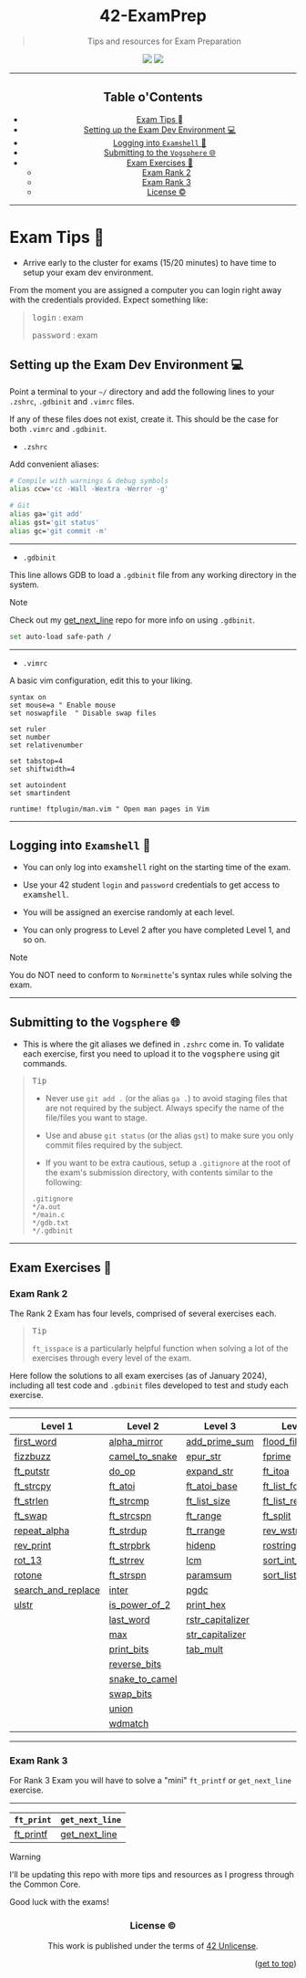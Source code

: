 <a name="readme-top"></a>
<div align="center">

# 42-ExamPrep

> Tips and resources for Exam Preparation

<p>
    <img src="https://img.shields.io/github/languages/top/PedroZappa/42ExamPrep?style=for-the-badge" />
    <img src="https://img.shields.io/github/last-commit/PedroZappa/42ExamPrep?style=for-the-badge" />
</p>


___
## Table o'Contents

<!-- mtoc-start -->

* [Exam Tips ](#exam-tips-)
* [Setting up the Exam Dev Environment 💻](#setting-up-the-exam-dev-environment-)
* [Logging into `Examshell` 🐚](#logging-into-examshell-)
* [Submitting to the `Vogsphere` 🌐](#submitting-to-the-vogsphere-)
* [Exam Exercises 🧪](#exam-exercises-)
  * [Exam Rank 2](#exam-rank-2)
  * [Exam Rank 3](#exam-rank-3)
  * [License :copyright:](#license-copyright)

<!-- mtoc-end -->
___

</div>

# Exam Tips 

- Arrive early to the cluster for exams (15/20 minutes) to have time to setup your exam dev environment.

From the moment you are assigned a computer you can login right away with the credentials provided. Expect something like:

> <kbd>login</kbd> : exam
>
> <kbd>password</kbd> : exam


## Setting up the Exam Dev Environment 💻

Point a terminal to your `~/` directory and add the following lines to your `.zshrc`, `.gdbinit` and `.vimrc` files.

If any of these files does not exist, create it. This should be the case for both `.vimrc` and `.gdbinit`.

- `.zshrc`

Add convenient aliases:
```bash
# Compile with warnings & debug symbols
alias ccw='cc -Wall -Wextra -Werror -g'

# Git
alias ga='git add'
alias gst='git status'
alias gc='git commit -m'
```
___

- `.gdbinit`

This line allows GDB to load a `.gdbinit` file from any working directory in the system.

> [!Note]
>
> Check out my [get_next_line](https://github.com/PedroZappa/get_next_line) repo for more info on using `.gdbinit`.
```bash
set auto-load safe-path /
```
___

- `.vimrc`

A basic vim configuration, edit this to your liking.
```vim
syntax on
set mouse=a	" Enable mouse
set noswapfile	" Disable swap files

set ruler
set number
set relativenumber

set tabstop=4
set shiftwidth=4

set autoindent
set smartindent

runtime! ftplugin/man.vim " Open man pages in Vim
```
___

## Logging into `Examshell` 🐚

- You can only log into <kbd>examshell</kbd> right on the starting time of the exam. 

- Use your 42 student `login` and `password` credentials to get access to <kbd>examshell</kbd>.

- You will be assigned an exercise randomly at each level.

- You can only progress to Level 2 after you have completed Level 1, and so on.

> [!Note]
>
> You do NOT need to conform to `Norminette`'s syntax rules while solving the exam.

___
## Submitting to the `Vogsphere` 🌐

- This is where the git aliases we defined in `.zshrc` come in. To validate each exercise, first you need to upload it to the <kbd>vogsphere</kbd> using git commands.

> <kbd>Tip</kbd> 
>
> - Never use `git add .` (or the alias `ga .`) to avoid staging files that are not required by the subject. Always specify the name of the file/files you want to stage.
>
> - Use and abuse `git status` (or the alias `gst`) to make sure you only commit files required by the subject.
>
> - If you want to be extra cautious, setup a `.gitignore` at the root of the exam's submission directory, with contents similar to the following:
>
> ```gitignore
> .gitignore
> */a.out
> */main.c
> */gdb.txt
> */.gdbinit
> ```
___

## Exam Exercises 🧪

### Exam Rank 2

The Rank 2 Exam has four levels, comprised of several exercises each. 

> <kbd>Tip</kbd> 
>
> `ft_isspace` is a particularly helpful function when solving a lot of the exercises through every level of the exam.

Here follow the solutions to all exam exercises (as of January 2024), including all test code and `.gdbinit` files developed to test and study each exercise. 
___
| Level 1       | Level 2 | Level 3 | Level 4 |
| -------       | ------- | ------- | ------- |
| [first_word](https://github.com/PedroZappa/42ExamPrep/tree/main/Rank_2/Level_1/first_word) | [alpha_mirror](https://github.com/PedroZappa/42ExamPrep/tree/main/Rank_2/Level_2/alpha_mirror) | [add_prime_sum](https://github.com/PedroZappa/42ExamPrep/tree/main/Rank_2/Level_3/add_prime_sum) | [flood_fill](https://github.com/PedroZappa/42ExamPrep/tree/main/Rank_2/Level_4/flood_fill) |
| [fizzbuzz](https://github.com/PedroZappa/42ExamPrep/tree/main/Rank_2/Level_1/fizzbuzz) | [camel_to_snake](https://github.com/PedroZappa/42ExamPrep/tree/main/Rank_2/Level_2/camel_to_snake) | [epur_str](https://github.com/PedroZappa/42ExamPrep/tree/main/Rank_2/Level_3/epur_str) | [fprime](https://github.com/PedroZappa/42ExamPrep/tree/main/Rank_2/Level_4/fprime) |
| [ft_putstr](https://github.com/PedroZappa/42ExamPrep/tree/main/Rank_2/Level_1/ft_putstr) | [do_op](https://github.com/PedroZappa/42ExamPrep/tree/main/Rank_2/Level_2/do_op) | [expand_str](https://github.com/PedroZappa/42ExamPrep/tree/main/Rank_2/Level_3/expand_str) | [ft_itoa](https://github.com/PedroZappa/42ExamPrep/tree/main/Rank_2/Level_4/ft_itoa) |
| [ft_strcpy](https://github.com/PedroZappa/42ExamPrep/tree/main/Rank_2/Level_1/ft_strcpy) | [ft_atoi](https://github.com/PedroZappa/42ExamPrep/tree/main/Rank_2/Level_2/ft_atoi) | [ft_atoi_base](https://github.com/PedroZappa/42ExamPrep/tree/main/Rank_2/Level_3/ft_atoi_base) | [ft_list_foreach](https://github.com/PedroZappa/42ExamPrep/tree/main/Rank_2/Level_4/ft_list_foreach) |
| [ft_strlen](https://github.com/PedroZappa/42ExamPrep/tree/main/Rank_2/Level_1/ft_strlen) | [ft_strcmp](https://github.com/PedroZappa/42ExamPrep/tree/main/Rank_2/Level_2/ft_strcmp) | [ft_list_size](https://github.com/PedroZappa/42ExamPrep/tree/main/Rank_2/Level_3/ft_list_size) | [ft_list_remove_if](https://github.com/PedroZappa/42ExamPrep/tree/main/Rank_2/Level_4/ft_list_remove_if) |
| [ft_swap](https://github.com/PedroZappa/42ExamPrep/tree/main/Rank_2/Level_1/ft_swap) | [ft_strcspn](https://github.com/PedroZappa/42ExamPrep/tree/main/Rank_2/Level_2/ft_strcspn) | [ft_range](https://github.com/PedroZappa/42ExamPrep/tree/main/Rank_2/Level_3/ft_range) | [ft_split](https://github.com/PedroZappa/42ExamPrep/tree/main/Rank_2/Level_4/ft_split) |
| [repeat_alpha](https://github.com/PedroZappa/42ExamPrep/tree/main/Rank_2/Level_1/repeat_alpha) | [ft_strdup](https://github.com/PedroZappa/42ExamPrep/tree/main/Rank_2/Level_2/ft_strdup) |  [ft_rrange](https://github.com/PedroZappa/42ExamPrep/tree/main/Rank_2/Level_3/ft_rrange) | [rev_wstr](https://github.com/PedroZappa/42ExamPrep/tree/main/Rank_2/Level_4/rev_wstr) |
| [rev_print](https://github.com/PedroZappa/42ExamPrep/tree/main/Rank_2/Level_1/rev_print) | [ft_strpbrk](https://github.com/PedroZappa/42ExamPrep/tree/main/Rank_2/Level_2/ft_strpbrk) | [hidenp](https://github.com/PedroZappa/42ExamPrep/tree/main/Rank_2/Level_3/hidenp) | [rostring](https://github.com/PedroZappa/42ExamPrep/tree/main/Rank_2/Level_4/rostring) |
| [rot_13](https://github.com/PedroZappa/42ExamPrep/tree/main/Rank_2/Level_1/rot_13) | [ft_strrev](https://github.com/PedroZappa/42ExamPrep/tree/main/Rank_2/Level_2/ft_strrev) | [lcm](https://github.com/PedroZappa/42ExamPrep/tree/main/Rank_2/Level_3/lcm) | [sort_int_tab](https://github.com/PedroZappa/42ExamPrep/tree/main/Rank_2/Level_4/sort_int_tab) |
| [rotone](https://github.com/PedroZappa/42ExamPrep/tree/main/Rank_2/Level_1/rotone) | [ft_strspn](https://github.com/PedroZappa/42ExamPrep/tree/main/Rank_2/Level_2/ft_strspn) | [paramsum](https://github.com/PedroZappa/42ExamPrep/tree/main/Rank_2/Level_3/paramsum) | [sort_list](https://github.com/PedroZappa/42ExamPrep/tree/main/Rank_2/Level_4/sort_list) |
| [search_and_replace](https://github.com/PedroZappa/42ExamPrep/tree/main/Rank_2/Level_1/search_and_replace) | [inter](https://github.com/PedroZappa/42ExamPrep/tree/main/Rank_2/Level_2/inter) | [pgdc](https://github.com/PedroZappa/42ExamPrep/tree/main/Rank_2/Level_3/pgdc) |
| [ulstr](https://github.com/PedroZappa/42ExamPrep/tree/main/Rank_2/Level_1/ulstr) | [is_power_of_2](https://github.com/PedroZappa/42ExamPrep/tree/main/Rank_2/Level_2/is_power_of_2) | [print_hex](https://github.com/PedroZappa/42ExamPrep/tree/main/Rank_2/Level_3/print_hex) |
|          | [last_word](https://github.com/PedroZappa/42ExamPrep/tree/main/Rank_2/Level_2/last_word) | [rstr_capitalizer](https://github.com/PedroZappa/42ExamPrep/tree/main/Rank_2/Level_3/rstr_capitalizer) |
|          | [max](https://github.com/PedroZappa/42ExamPrep/tree/main/Rank_2/Level_2/max) | [str_capitalizer](https://github.com/PedroZappa/42ExamPrep/tree/main/Rank_2/Level_3/str_capitalizer) |
|          | [print_bits](https://github.com/PedroZappa/42ExamPrep/tree/main/Rank_2/Level_2/print_bits) | [tab_mult](https://github.com/PedroZappa/42ExamPrep/tree/main/Rank_2/Level_3/tab_mult) |
|          | [reverse_bits](https://github.com/PedroZappa/42ExamPrep/tree/main/Rank_2/Level_2/reverse_bits) |
|          | [snake_to_camel](https://github.com/PedroZappa/42ExamPrep/tree/main/Rank_2/Level_2/snake_to_camel) |
|          | [swap_bits](https://github.com/PedroZappa/42ExamPrep/tree/main/Rank_2/Level_2/swap_bits) |
|          | [union](https://github.com/PedroZappa/42ExamPrep/tree/main/Rank_2/Level_2/union) |
|          | [wdmatch](https://github.com/PedroZappa/42ExamPrep/tree/main/Rank_2/Rank_2/Level_2/wdmatch) |
___

### Exam Rank 3

For Rank 3 Exam you will have to solve a "mini" `ft_printf` or `get_next_line` exercise. 

___
| `ft_print`       | `get_next_line` |
| -------       | ------- |
| [ft_printf](https://github.com/PedroZappa/42_ExamPrep/tree/main/Rank_3/ft_printf) | [get_next_line](https://github.com/PedroZappa/get_next_line) |

> [!Warning]
>
> I'll be updating this repo with more tips and resources as I progress through the Common Core.

Good luck with the exams!

<div align="center">

### License :copyright:

This work is published under the terms of <a href="https://github.com/PedroZappa/ft_printf/blob/master/LICENSE">42 Unlicense</a>.

</div>
<p align="right">(<a href="#readme-top">get to top</a>)</p>

